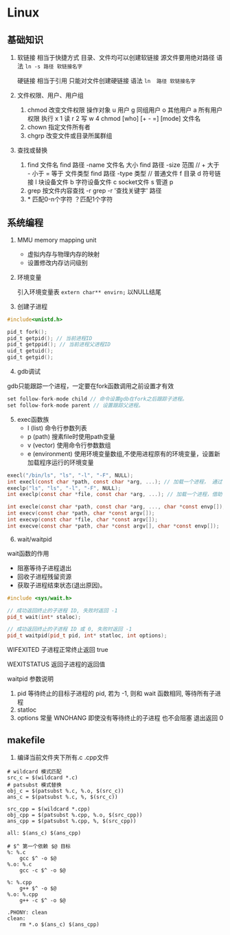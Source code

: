 # Linux

## 基础知识
1. 软链接 相当于快捷方式 目录、文件均可以创建软链接 源文件要用绝对路径
    语法 `ln -s 路径 软链接名字`
    
    硬链接 相当于引用 只能对文件创建硬链接
    语法 `ln  路径 软链接名字`
2. 文件权限、用户、用户组
    1. chmod 改变文件权限 
    操作对象 u 用户 g 同组用户 o 其他用户 a 所有用户
    权限 执行 x 1 读 r 2 写 w 4
    chmod [who] [+ - =] [mode] 文件名
    2. chown 指定文件所有者
    3. chgrp 改变文件或目录所属群组
3. 查找或替换
    1. find 
    文件名 find 路径 -name  文件名
    大小 find 路径 -size  范围  // + 大于 - 小于 = 等于 
    文件类型 find 路径 -type  类型 // 普通文件 f 目录 d 符号链接 l 块设备文件 b 字符设备文件 c socket文件 s 管道 p
    2. grep 按文件内容查找 -r
    grep -r '查找关键字' 路径
    3. \* 匹配0-n个字符 ？匹配1个字符

  
## 系统编程
1. MMU memory mapping unit
    - 虚拟内存与物理内存的映射
    - 设置修改内存访问级别
2. 环境变量

    引入环境变量表 `extern char** envirn;` 以NULL结尾
3. 创建子进程
```c
#include<unistd.h>

pid_t fork();
pid_t getpid(); // 当前进程ID
pid_t getppid(); // 当前进程父进程ID
uid_t getuid();
gid_t getgid();
```
4. gdb调试

gdb只能跟踪一个进程，一定要在fork函数调用之前设置才有效
```c
set follow-fork-mode child // 命令设置gdb在fork之后跟踪子进程。
set follow-fork-mode parent // 设置跟踪父进程。
```

5. exec函数族
    - l (list)			命令行参数列表
    - p (path)			搜素file时使用path变量
    - v (vector)			使用命令行参数数组
    - e (environment)	使用环境变量数组,不使用进程原有的环境变量，设置新加载程序运行的环境变量

```c
execl("/bin/ls", "ls", "-l", "-F", NULL);
int execl(const char *path, const char *arg, ...); // 加载一个进程， 通过 路径+程序名 来加载。
execlp("ls", "ls", "-l", "-F", NULL);
int execlp(const char *file, const char *arg, ...); // 加载一个进程，借助 PATH 环境变量

int execle(const char *path, const char *arg, ..., char *const envp[]);
int execv(const char *path, char *const argv[]);
int execvp(const char *file, char *const argv[]);
int execve(const char *path, char *const argv[], char *const envp[]);
```

6. wait/waitpid

wait函数的作用
- 阻塞等待子进程退出 
- 回收子进程残留资源 
- 获取子进程结束状态(退出原因)。

```cpp
#include <sys/wait.h>

// 成功返回终止的子进程 ID, 失败时返回 -1
pid_t wait(int* staloc);

// 成功返回终止的子进程 ID 或 0, 失败时返回 -1
pid_t waitpid(pid_t pid, int* statloc, int options);
```
WIFEXITED 子进程正常终止返回 true

WEXITSTATUS 返回子进程的返回值

waitpid 参数说明
1. pid 等待终止的目标子进程的 pid, 若为 -1, 则和 wait 函数相同, 等待所有子进程
2. statloc
3. options 常量 WNOHANG 即使没有等待终止的子进程 也不会阻塞 退出返回 0


## makefile
1. 编译当前文件夹下所有.c .cpp文件
```mak
# wildcard 模式匹配
src_c = $(wildcard *.c)
# patsubst 模式替换
obj_c = $(patsubst %.c, %.o, $(src_c))
ans_c = $(patsubst %.c, %, $(src_c))

src_cpp = $(wildcard *.cpp)
obj_cpp = $(patsubst %.cpp, %.o, $(src_cpp))
ans_cpp = $(patsubst %.cpp, %, $(src_cpp))

all: $(ans_c) $(ans_cpp)

# $^ 第一个依赖 $@ 目标
%: %.c
	gcc $^ -o $@
%.o: %.c
	gcc -c $^ -o $@

%: %.cpp
	g++ $^ -o $@
%.o: %.cpp
	g++ -c $^ -o $@

.PHONY: clean
clean: 
	rm *.o $(ans_c) $(ans_cpp)
```